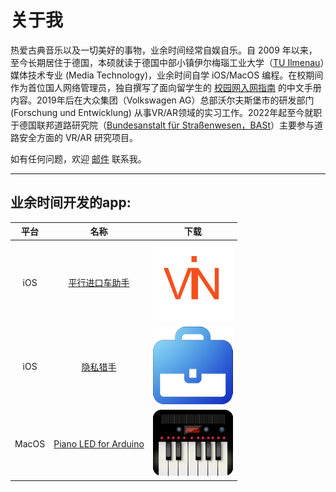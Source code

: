 # 关于我

热爱古典音乐以及一切美好的事物，业余时间经常自娱自乐。自 2009 年以来，至今长期居住于德国，本硕就读于德国中部小镇伊尔梅瑙工业大学（[TU Ilmenau](https://www.tu-ilmenau.de/mt)）媒体技术专业 (Media Technology)，业余时间自学 iOS/MacOS 编程。在校期间作为首位国人网络管理员，独自撰写了面向留学生的 [校园网入网指南](https://tu-ilmenau.gitbook.io/internet/) 的中文手册内容。2019年后在大众集团（Volkswagen AG）总部沃尔夫斯堡市的研发部门 (Forschung und Entwicklung) 从事VR/AR领域的实习工作。2022年起至今就职于德国联邦道路研究院（[Bundesanstalt für Straßenwesen，BASt](https://www.bast.de)）主要参与道路安全方面的 VR/AR 研究项目。

如有任何问题，欢迎 [邮件](mailto:crosser_wack.0m@icloud.com) 联系我。

***

## 业余时间开发的app:
平台|名称|下载|
|:----:|:----:|:----:|
iOS|[平行进口车助手](https://apps.apple.com/cn/app/平行进口车助手/id1182796068)|[![im](vin.png)](https://apps.apple.com/cn/app/平行进口车助手/id1182796068)|
iOS|[隐私猎手](https://apps.apple.com/us/app/%E9%9A%90%E7%A7%81%E7%8C%8E%E6%89%8B/id1312636920)|[![im](secretHider.png)](https://apps.apple.com/us/app/%E9%9A%90%E7%A7%81%E7%8C%8E%E6%89%8B/id1312636920)|
MacOS|[Piano LED for Arduino](https://thueringerbratwurst.com/pla/)|[![im](pla.png)](https://thueringerbratwurst.com/pla/)|


